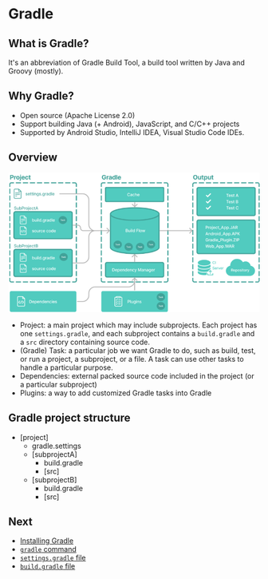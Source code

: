 # Gradle

## What is Gradle?

It's an abbreviation of Gradle Build Tool, a build tool written by Java and Groovy (mostly).

## Why Gradle?

- Open source (Apache License 2.0)
- Support building Java (+ Android), JavaScript, and C/C++ projects
- Supported by Android Studio, IntelliJ IDEA, Visual Studio Code IDEs.

## Overview

![](overview.png)

- Project: a main project which may include subprojects. Each project has one `settings.gradle`, and each subproject contains a `build.gradle` and a `src` directory containing source code.
- (Gradle) Task: a particular job we want Gradle to do, such as build, test, or run a project, a subproject, or a file. A task can use other tasks to handle a particular purpose.
- Dependencies: external packed source code included in the project (or a particular subproject)
- Plugins: a way to add customized Gradle tasks into Gradle

## Gradle project structure

- [project]
  - gradle.settings
  - [subprojectA]
    - build.gradle
    - [src]
  - [subprojectB]
    - build.gradle
    - [src]

## Next

- [Installing Gradle](install/README.md)
- [`gradle` command](gradle-command.md)
- [`settings.gradle` file](settings-gradle.md)
- [`build.gradle` file](build-gradle.md)